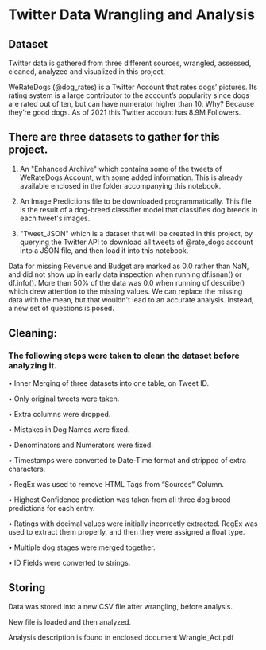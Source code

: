 # Twitter Data Wrangling and Analysis


## Dataset
Twitter data is gathered from three different sources, wrangled, assessed, cleaned, analyzed and visualized in this project. 

WeRateDogs (@dog_rates) is a Twitter Account that rates dogs’ pictures. Its rating system is a large contributor to the account’s popularity since dogs are rated out of ten, but can have numerator higher than 10. Why? Because they’re good dogs.
As of 2021 this Twitter account has 8.9M Followers.


## There are three datasets to gather for this project.


1) An "Enhanced Archive" which contains some of the tweets of WeRateDogs Account, with some added information. This is already available enclosed in the folder accompanying this notebook.

2) An Image Predictions file to be downloaded programmatically. This file is the result of a dog-breed classifier model that classifies dog breeds in each tweet's images.

3) "Tweet_JSON" which is a dataset that will be created in this project, by querying the Twitter API to download all tweets of @rate_dogs account into a JSON file, and then load it into this notebook.

Data for missing Revenue and Budget are marked as 0.0 rather than NaN, and did not show up in early data inspection when running df.isnan() or df.info(). More than 50% of the data was 0.0 when running df.describe() which drew attention to the missing values. We can replace the missing data with the mean, but that wouldn't lead to an accurate analysis. Instead, a new set of questions is posed.

## Cleaning:
### The following steps were taken to clean the dataset before analyzing it.

•	Inner Merging of three datasets into one table, on Tweet ID.

•	Only original tweets were taken.

•	Extra columns were dropped.

•	Mistakes in Dog Names were fixed.

•	Denominators and Numerators were fixed.

•	Timestamps were converted to Date-Time format and stripped of extra characters.

•	RegEx was used to remove HTML Tags from “Sources” Column.

•	Highest Confidence prediction was taken from all three dog breed predictions for each entry.

•	Ratings with decimal values were initially incorrectly extracted. RegEx was used to extract them properly, and then they were assigned a float type.

•	Multiple dog stages were merged together.

•	ID Fields were converted to strings.

## Storing

Data was stored into a new CSV file after wrangling, before analysis.

New file is loaded and then analyzed.

Analysis description is found in enclosed document Wrangle_Act.pdf